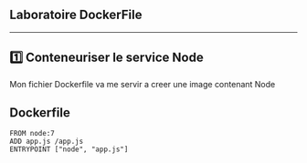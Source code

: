## Laboratoire DockerFile
-------------------------------------
:one: Conteneuriser le service Node 
-------------------------------------
Mon fichier Dockerfile va me servir a creer une image contenant Node

## Dockerfile 
```
FROM node:7
ADD app.js /app.js
ENTRYPOINT ["node", "app.js"]
